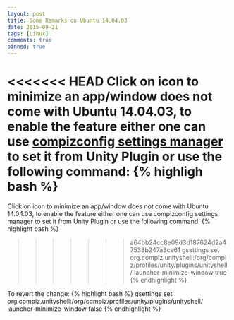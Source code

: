 ```yaml
---
layout: post
title: Some Remarks on Ubuntu 14.04.03
date: 2015-09-21
tags: [Linux]
comments: true
pinned: true
---
```


<<<<<<< HEAD
Click on icon to minimize an app/window does not come with Ubuntu 14.04.03, to enable the feature either one can use [compizconfig settings manager][1] to set it from Unity Plugin or use the following command:
{% highligh bash %}
=======
Click on icon to minimize an app/window does not come with Ubuntu 14.04.03, to enable the feature either one can use compizconfig settings manager to set it from Unity Plugin or use the following command:
{% highlight bash %}
>>>>>>> a64bb24cc8e09d3d187624d2a47533b247a3ce61
gsettings set org.compiz.unityshell:/org/compiz/profiles/unity/plugins/unityshell/ launcher-minimize-window true
{% endhighlight %}

To revert the change:
{% highlight bash %}
gsettings set org.compiz.unityshell:/org/compiz/profiles/unity/plugins/unityshell/ launcher-minimize-window false
{% endhighlight %}

[1]: https://apps.ubuntu.com/cat/applications/compizconfig-settings-manager/

